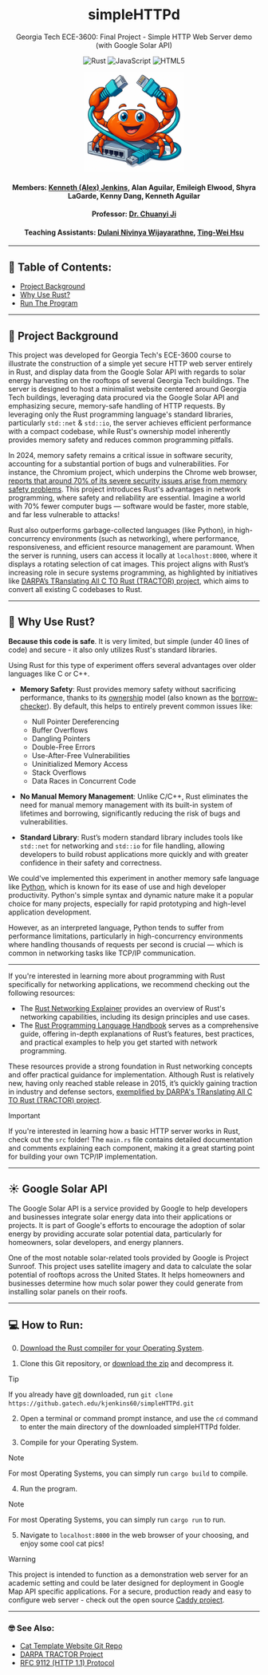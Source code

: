 <div align="center">

# simpleHTTPd 
Georgia Tech ECE-3600: Final Project - Simple HTTP Web Server demo (with Google Solar API)

![Rust](https://img.shields.io/badge/rust-%23000000.svg?style=for-the-badge&logo=rust&logoColor=white)
![JavaScript](https://img.shields.io/badge/javascript-%23323330.svg?style=for-the-badge&logo=javascript&logoColor=%23F7DF1E)
![HTML5](https://img.shields.io/badge/html5-%23E34F26.svg?style=for-the-badge&logo=html5&logoColor=white)

<img src="/pics/clip.png" alt="Clip art" width="200" height="200">

#### Members: [Kenneth (Alex) Jenkins](https://alexj.io), Alan Aguilar, Emileigh Elwood, Shyra LaGarde, Kenny Dang, Kenneth Aguilar
#### Professor: [Dr. Chuanyi Ji](https://ece.gatech.edu/directory/chuanyi-ji)
#### Teaching Assistants: [Dulani Nivinya Wijayarathne](mailto:dwijayarathne3@gatech.edu), [Ting-Wei Hsu](mailto:thsu49@gatech.edu)

</div>

___
## 📖 Table of Contents:
* [Project Background](#Project-Background)
* [Why Use Rust?](#Why-Use-Rust)
* [Run The Program](#How-to-run)

---

## 🤔 Project Background 
This project was developed for Georgia Tech's ECE-3600 course to illustrate the construction of a simple yet secure HTTP web server entirely in Rust, and display data from the Google Solar API with regards to solar energy harvesting on the rooftops of several Georgia Tech buildings. The server is designed to host a minimalist website centered around Georgia Tech buildings, leveraging data procured via the Google Solar API and emphasizing secure, memory-safe handling of HTTP requests. By leveraging only the Rust programming language's standard libraries, particularly `std::net` & `std::io`, the server achieves efficient performance with a compact codebase, while Rust's ownership model inherently provides memory safety and reduces common programming pitfalls.

In 2024, memory safety remains a critical issue in software security, accounting for a substantial portion of bugs and vulnerabilities. For instance, the Chromium project, which underpins the Chrome web browser, [reports that around 70% of its severe security issues arise from memory safety problems](https://www.chromium.org/Home/chromium-security/memory-safety/). This project introduces Rust's advantages in network programming, where safety and reliability are essential. Imagine a world with 70% fewer computer bugs — software would be faster, more stable, and far less vulnerable to attacks!

Rust also outperforms garbage-collected languages (like Python), in high-concurrency environments (such as networking), where performance, responsiveness, and efficient resource management are paramount. When the server is running, users can access it locally at `localhost:8000`, where it displays a rotating selection of cat images. This project aligns with Rust’s increasing role in secure systems programming, as highlighted by initiatives like [DARPA’s TRanslating All C TO Rust (TRACTOR) project](https://www.darpa.mil/program/translating-all-c-to-rust), which aims to convert all existing C codebases to Rust.

___

## 🦀 Why Use Rust? 

**Because this code is safe**. It is very limited, but simple (under 40 lines of code) and secure - it also only utilizes Rust's standard libraries.

Using Rust for this type of experiment offers several advantages over older languages like C or C++. 

- **Memory Safety**: Rust provides memory safety without sacrificing performance, thanks to its [ownership](https://doc.rust-lang.org/1.8.0/book/ownership.html) model (also known as the [borrow-checker](https://doc.rust-lang.org/1.8.0/book/references-and-borrowing.html)). By default, this helps to entirely prevent common issues like:
  - Null Pointer Dereferencing
  - Buffer Overflows
  - Dangling Pointers
  - Double-Free Errors
  - Use-After-Free Vulnerabilities
  - Uninitialized Memory Access
  - Stack Overflows
  - Data Races in Concurrent Code

- **No Manual Memory Management**: Unlike C/C++, Rust eliminates the need for manual memory management with its built-in system of lifetimes and borrowing, significantly reducing the risk of bugs and vulnerabilities.

- **Standard Library**: Rust’s modern standard library includes tools like `std::net` for networking and `std::io` for file handling, allowing developers to build robust applications more quickly and with greater confidence in their safety and correctness.

We could've implemented this experiment in another memory safe language like [Python](https://docs.python.org/3/library/http.server.html), which is known for its ease of use and high developer productivity. Python's simple syntax and dynamic nature make it a popular choice for many projects, especially for rapid prototyping and high-level application development. 

However, as an interpreted language, Python tends to suffer from performance limitations, particularly in high-concurrency environments where handling thousands of requests per second is crucial — which is common in networking tasks like TCP/IP communication.
___

If you're interested in learning more about programming with Rust specifically for networking applications, we recommend checking out the following resources:

- The [Rust Networking Explainer](https://www.rust-lang.org/what/networking) provides an overview of Rust's networking capabilities, including its design principles and use cases.
- The [Rust Programming Language Handbook](https://doc.rust-lang.org/std/net/index.html) serves as a comprehensive guide, offering in-depth explanations of Rust’s features, best practices, and practical examples to help you get started with network programming.

These resources provide a strong foundation in Rust networking concepts and offer practical guidance for implementation. Although Rust is relatively new, having only reached stable release in 2015, it’s quickly gaining traction in industry and defense sectors, [exemplified by DARPA's TRanslating All C TO Rust (TRACTOR) project](https://www.darpa.mil/program/translating-all-c-to-rust).

> [!IMPORTANT]
> If you're interested in learning how a basic HTTP server works in Rust, check out the `src` folder!
> The `main.rs` file contains detailed documentation and comments explaining each component, making it
> a great starting point for building your own TCP/IP implementation. 

___

## ☀️ Google Solar API
The Google Solar API is a service provided by Google to help developers and businesses integrate solar energy data into their applications or projects. It is part of Google's efforts to encourage the adoption of solar energy by providing accurate solar potential data, particularly for homeowners, solar developers, and energy planners.

One of the most notable solar-related tools provided by Google is Project Sunroof. This project uses satellite imagery and data to calculate the solar potential of rooftops across the United States. It helps homeowners and businesses determine how much solar power they could generate from installing solar panels on their roofs.

---

## 💻 How to Run:
0. [Download the Rust compiler for your Operating System](https://www.rust-lang.org/).

1. Clone this Git repository, or [download the zip](https://github.gatech.edu/kjenkins60/simpleHTTPd/archive/refs/heads/main.zip) and decompress it.
> [!TIP]
> If you already have [git](https://git-scm.com) downloaded, run `git clone https://github.gatech.edu/kjenkins60/simpleHTTPd.git`

2. Open a terminal or command prompt instance, and use the `cd` command to enter the main directory of the downloaded simpleHTTPd folder.

3. Compile for your Operating System.
> [!NOTE]
> For most Operating Systems, you can simply run `cargo build` to compile.

4. Run the program.
> [!NOTE]
> For most Operating Systems, you can simply run `cargo run` to run.

5. Navigate to `localhost:8000` in the web browser of your choosing, and enjoy some cool cat pics!

> [!WARNING]
> This project is intended to function as a demonstration web server for an academic setting and could be later designed for deployment in Google Map API specific applications.
> For a secure, production ready and easy to configure web server - check out the open source [Caddy project](https://caddyserver.com/).
___
### 🤓 See Also:
- [Cat Template Website Git Repo](https://github.com/rockenman1234/CatTemplateWebsite)
- [DARPA TRACTOR Project](https://www.darpa.mil/program/translating-all-c-to-rust)
- [RFC 9112 (HTTP 1.1) Protocol](https://httpwg.org/specs/rfc9112.html)
